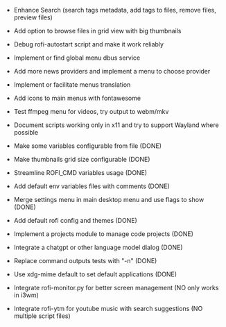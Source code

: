 - Enhance Search (search tags metadata, add tags to files, remove files, preview files)
- Add option to browse files in grid view with big thumbnails
- Debug rofi-autostart script and make it work reliably
- Implement or find global menu dbus service
- Add more news providers and implement a menu to choose provider
- Implement or facilitate menus translation
- Add icons to main menus with fontawesome
- Test ffmpeg menu for videos, try output to webm/mkv
- Document scripts working only in x11 and try to support Wayland where possible

- Make some variables configurable from file (DONE)
- Make thumbnails grid size configurable (DONE)
- Streamline ROFI_CMD variables usage (DONE)
- Add default env variables files with comments (DONE)
- Merge settings menu in main desktop menu and use flags to show (DONE)
- Add default rofi config and themes (DONE)
- Implement a projects module to manage code projects (DONE)
- Integrate a chatgpt or other language model dialog (DONE)
- Replace command outputs tests with "-n" (DONE)
- Use xdg-mime default to set default applications (DONE)

- Integrate rofi-monitor.py for better screen management (NO only works in i3wm)
- Integrate rofi-ytm for youtube music with search suggestions (NO multiple script files)
